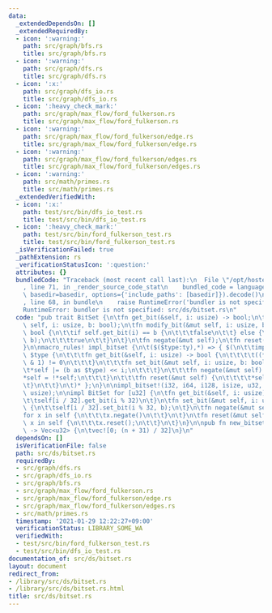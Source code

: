 ```yaml
---
data:
  _extendedDependsOn: []
  _extendedRequiredBy:
  - icon: ':warning:'
    path: src/graph/bfs.rs
    title: src/graph/bfs.rs
  - icon: ':warning:'
    path: src/graph/dfs.rs
    title: src/graph/dfs.rs
  - icon: ':x:'
    path: src/graph/dfs_io.rs
    title: src/graph/dfs_io.rs
  - icon: ':heavy_check_mark:'
    path: src/graph/max_flow/ford_fulkerson.rs
    title: src/graph/max_flow/ford_fulkerson.rs
  - icon: ':warning:'
    path: src/graph/max_flow/ford_fulkerson/edge.rs
    title: src/graph/max_flow/ford_fulkerson/edge.rs
  - icon: ':warning:'
    path: src/graph/max_flow/ford_fulkerson/edges.rs
    title: src/graph/max_flow/ford_fulkerson/edges.rs
  - icon: ':warning:'
    path: src/math/primes.rs
    title: src/math/primes.rs
  _extendedVerifiedWith:
  - icon: ':x:'
    path: test/src/bin/dfs_io_test.rs
    title: test/src/bin/dfs_io_test.rs
  - icon: ':heavy_check_mark:'
    path: test/src/bin/ford_fulkerson_test.rs
    title: test/src/bin/ford_fulkerson_test.rs
  _isVerificationFailed: true
  _pathExtension: rs
  _verificationStatusIcon: ':question:'
  attributes: {}
  bundledCode: "Traceback (most recent call last):\n  File \"/opt/hostedtoolcache/Python/3.9.1/x64/lib/python3.9/site-packages/onlinejudge_verify/documentation/build.py\"\
    , line 71, in _render_source_code_stat\n    bundled_code = language.bundle(stat.path,\
    \ basedir=basedir, options={'include_paths': [basedir]}).decode()\n  File \"/opt/hostedtoolcache/Python/3.9.1/x64/lib/python3.9/site-packages/onlinejudge_verify/languages/user_defined.py\"\
    , line 68, in bundle\n    raise RuntimeError('bundler is not specified: {}'.format(path.as_posix()))\n\
    RuntimeError: bundler is not specified: src/ds/bitset.rs\n"
  code: "pub trait BitSet {\n\tfn get_bit(&self, i: usize) -> bool;\n\tfn set_bit(&mut\
    \ self, i: usize, b: bool);\n\tfn modify_bit(&mut self, i: usize, b: bool) ->\
    \ bool {\n\t\tif self.get_bit(i) == b {\n\t\t\tfalse\n\t\t} else {\n\t\t\tself.set_bit(i,\
    \ b);\n\t\t\ttrue\n\t\t}\n\t}\n\tfn negate(&mut self);\n\tfn reset(&mut self);\n\
    }\n\nmacro_rules! impl_bitset {\n\t($($type:ty),*) => { $(\n\t\timpl BitSet for\
    \ $type {\n\t\t\tfn get_bit(&self, i: usize) -> bool {\n\t\t\t\t((*self >> i)\
    \ & 1) != 0\n\t\t\t}\n\t\t\tfn set_bit(&mut self, i: usize, b: bool) {\n\t\t\t\
    \t*self |= (b as $type) << i;\n\t\t\t}\n\t\t\tfn negate(&mut self) {\n\t\t\t\t\
    *self = !*self;\n\t\t\t}\n\t\t\tfn reset(&mut self) {\n\t\t\t\t*self = 0;\n\t\t\
    \t}\n\t\t}\n\t)* };\n}\n\nimpl_bitset!(i32, i64, i128, isize, u32, u64, u128,\
    \ usize);\n\nimpl BitSet for [u32] {\n\tfn get_bit(&self, i: usize) -> bool {\n\
    \t\tself[i / 32].get_bit(i % 32)\n\t}\n\tfn set_bit(&mut self, i: usize, b: bool)\
    \ {\n\t\tself[i / 32].set_bit(i % 32, b);\n\t}\n\tfn negate(&mut self) {\n\t\t\
    for x in self {\n\t\t\tx.negate()\n\t\t}\n\t}\n\tfn reset(&mut self) {\n\t\tfor\
    \ x in self {\n\t\t\tx.reset();\n\t\t}\n\t}\n}\n\npub fn new_bitset(n: usize)\
    \ -> Vec<u32> {\n\tvec![0; (n + 31) / 32]\n}\n"
  dependsOn: []
  isVerificationFile: false
  path: src/ds/bitset.rs
  requiredBy:
  - src/graph/dfs.rs
  - src/graph/dfs_io.rs
  - src/graph/bfs.rs
  - src/graph/max_flow/ford_fulkerson.rs
  - src/graph/max_flow/ford_fulkerson/edge.rs
  - src/graph/max_flow/ford_fulkerson/edges.rs
  - src/math/primes.rs
  timestamp: '2021-01-29 12:22:27+09:00'
  verificationStatus: LIBRARY_SOME_WA
  verifiedWith:
  - test/src/bin/ford_fulkerson_test.rs
  - test/src/bin/dfs_io_test.rs
documentation_of: src/ds/bitset.rs
layout: document
redirect_from:
- /library/src/ds/bitset.rs
- /library/src/ds/bitset.rs.html
title: src/ds/bitset.rs
---
```


